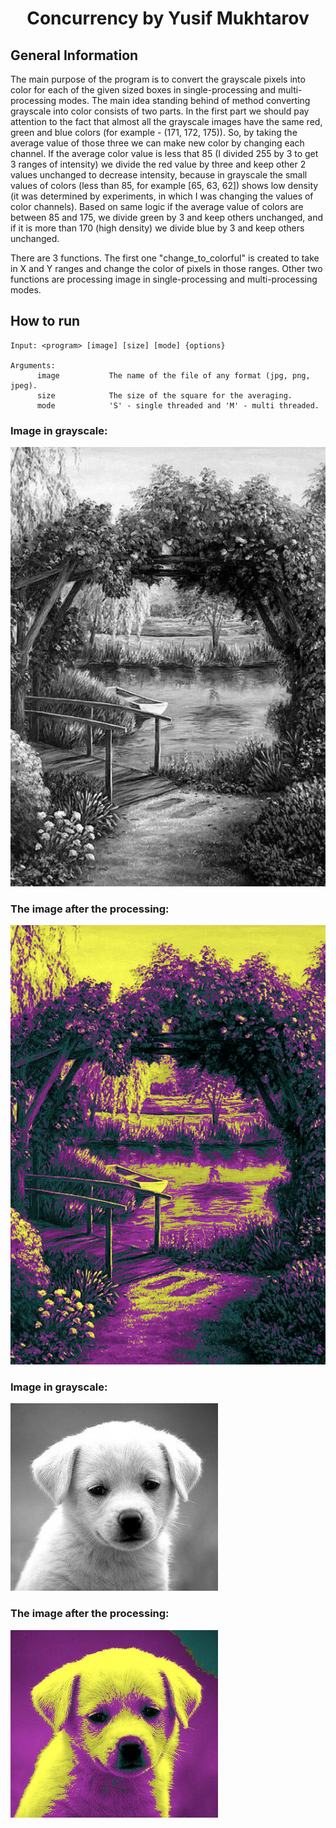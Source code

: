 <h1 align = "center">  Concurrency by Yusif Mukhtarov </h1> 



## General Information

The main purpose of the program is to convert the grayscale pixels into color for each of the given sized boxes in single-processing and multi-processing modes. The main idea standing behind of method converting grayscale into color consists of two parts. In the first part we should pay attention to the fact that almost all the grayscale images have the same red, green and blue colors (for example - (171, 172, 175)). So, by taking the average value of those three we can make new color by changing each channel. If the average color value is less that 85 (I divided 255 by 3 to get 3 ranges of intensity) we divide the red value by three and keep other 2 values unchanged to decrease intensity, because in grayscale the small values of colors (less than 85, for example [65, 63, 62]) shows low density (it was determined by experiments, in which I was changing the values of color channels). Based on same logic if the average value of colors are between 85 and 175, we divide green by 3 and keep others unchanged, and if it is more than 170 (high density) we divide blue by 3 and keep others unchanged.

There are 3 functions. The first one "change_to_colorful" is created to take in X and Y ranges and change the color of pixels in those ranges. Other two functions are processing image in single-processing and multi-processing modes.




## How to run
```
Input: <program> [image] [size] [mode] {options}

Arguments:  
      image           The name of the file of any format (jpg, png, jpeg).  
      size            The size of the square for the averaging.  
      mode            'S' - single threaded and 'M' - multi threaded.  

```






### Image in grayscale:  
![image](https://github.com/Yusif-bit/concurrency-assignment/blob/main/garden.png)  


### The image after the processing:  
![image](https://github.com/Yusif-bit/concurrency-assignment/blob/main/result.png)  

### Image in grayscale:  
![image](https://github.com/Yusif-bit/concurrency-assignment/blob/main/dog.jpg)  


### The image after the processing:  
![image](https://github.com/Yusif-bit/concurrency-assignment/blob/main/result.jpg) 